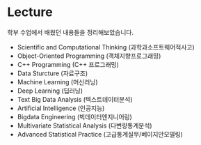# Lecture
학부 수업에서 배웠던 내용들을 정리해보았습니다.
- Scientific and Computational Thinking (과학과소프트웨어적사고)  
- Object-Oriented Programming (객체지향프로그래밍)
- C++ Programming (C++ 프로그래밍)
- Data Sturcture (자료구조)
- Machine Learning (머신러닝)  
- Deep Learning (딥러닝)  
- Text Big Data Analysis (텍스트데이터분석)  
- Artificial Intelligence (인공지능)
- Bigdata Engineering (빅데이터엔지니어링)
- Multivariate Statistical Analysis (다변량통계분석)  
- Advanced Statistical Practice (고급통계실무/베이지안모델링)  
